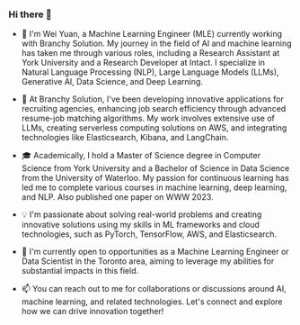 ### Hi there 👋

- 👋 I'm Wei Yuan, a Machine Learning Engineer (MLE) currently working with Branchy Solution. My journey in the field of AI and machine learning has taken me through various roles, including a Research Assistant at York University and a Research Developer at Intact. I specialize in Natural Language Processing (NLP), Large Language Models (LLMs), Generative AI, Data Science, and Deep Learning.

- 🔭 At Branchy Solution, I've been developing innovative applications for recruiting agencies, enhancing job search efficiency through advanced resume-job matching algorithms. My work involves extensive use of LLMs, creating serverless computing solutions on AWS, and integrating technologies like Elasticsearch, Kibana, and LangChain.

- 🎓 Academically, I hold a Master of Science degree in Computer Science from York University and a Bachelor of Science in Data Science from the University of Waterloo. My passion for continuous learning has led me to complete various courses in machine learning, deep learning, and NLP. Also published one paper on WWW 2023.

- 💡 I'm passionate about solving real-world problems and creating innovative solutions using my skills in ML frameworks and cloud technologies, such as PyTorch, TensorFlow, AWS, and Elasticsearch.

- 🌱 I'm currently open to opportunities as a Machine Learning Engineer or Data Scientist in the Toronto area, aiming to leverage my abilities for substantial impacts in this field.

- 📫 You can reach out to me for collaborations or discussions around AI, machine learning, and related technologies. Let's connect and explore how we can drive innovation together!

